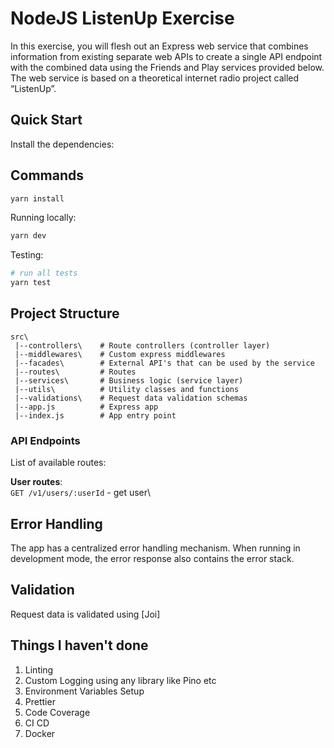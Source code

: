 # NodeJS ListenUp Exercise

In this exercise, you will flesh out an Express web service that combines information from existing
separate web APIs to create a single API endpoint with the combined data using the Friends
and Play services provided below. The web service is based on a theoretical internet radio project
called “ListenUp”.

## Quick Start

Install the dependencies:

## Commands

```bash
yarn install
```

Running locally:

```bash
yarn dev
```

Testing:

```bash
# run all tests
yarn test
```
## Project Structure

```
src\
 |--controllers\    # Route controllers (controller layer)
 |--middlewares\    # Custom express middlewares
 |--facades\        # External API's that can be used by the service
 |--routes\         # Routes
 |--services\       # Business logic (service layer)
 |--utils\          # Utility classes and functions
 |--validations\    # Request data validation schemas
 |--app.js          # Express app
 |--index.js        # App entry point
```

### API Endpoints

List of available routes:

**User routes**:\
`GET /v1/users/:userId` - get user\

## Error Handling

The app has a centralized error handling mechanism.
When running in development mode, the error response also contains the error stack.

## Validation
Request data is validated using [Joi]

## Things I haven't done
1. Linting
2. Custom Logging using any library like Pino etc
3. Environment Variables Setup
4. Prettier
5. Code Coverage
6. CI CD
7. Docker


